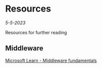 # Resources
*5-5-2023*

Resources for further reading

## Middleware

[Microsoft Learn - Middleware fundamentals](https://learn.microsoft.com/en-us/aspnet/core/fundamentals/middleware/?view=aspnetcore-7.0)